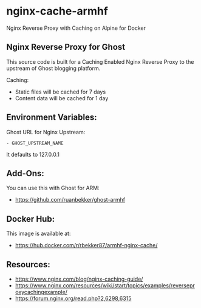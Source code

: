 # nginx-cache-armhf

Nginx Reverse Proxy with Caching on Alpine for Docker

## Nginx Reverse Proxy for Ghost

This source code is built for a Caching Enabled Nginx Reverse Proxy to the upstream of Ghost blogging platform.

Caching:

- Static files will be cached for 7 days
- Content data will be cached for 1 day

## Environment Variables:

Ghost URL for Nginx Upstream:

```
- GHOST_UPSTREAM_NAME
```

It defaults to 127.0.0.1

## Add-Ons:

You can use this with Ghost for ARM:
- https://github.com/ruanbekker/ghost-armhf

## Docker Hub:

This image is available at:
- https://hub.docker.com/r/rbekker87/armhf-nginx-cache/


## Resources:

- https://www.nginx.com/blog/nginx-caching-guide/
- https://www.nginx.com/resources/wiki/start/topics/examples/reverseproxycachingexample/
- https://forum.nginx.org/read.php?2,6298,6315
